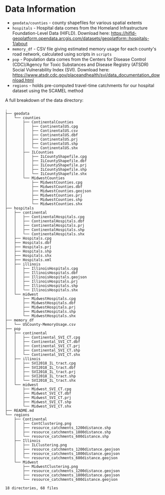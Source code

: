 # Data Information

* `geodata/counties` - county shapefiles for various spatial extents
* `hospitals` - Hospital data comes from the Homeland Infrastructure Foundation-Level Data (HIFLD). Download here: https://hifld-geoplatform.opendata.arcgis.com/datasets/geoplatform::hospitals-1/about
* `memory_df` - CSV file giving estimated memory usage for each county's road network, calculated using scripts in `scripts`
* `pop` - Population data comes from the Centers for Disease Control (CDC)/Agency for Toxic Substances and Disease Registry (ATSDR) Social Vulnerability Index (SVI). Download here: https://www.atsdr.cdc.gov/placeandhealth/svi/data_documentation_download.html
* `regions` - holds pre-computed travel-time catchments for our hospital dataset using the SCAMEL method

A full breakdown of the data directory:

```
.
├── geodata
│   └── counties
│       ├── ContinentalCounties
│       │   ├── ContinentalUS.cpg
│       │   ├── ContinentalUS.csv
│       │   ├── ContinentalUS.dbf
│       │   ├── ContinentalUS.prj
│       │   ├── ContinentalUS.shp
│       │   └── ContinentalUS.shx
│       ├── ILCounties
│       │   ├── ILCountyShapefile.cpg
│       │   ├── ILCountyShapefile.dbf
│       │   ├── ILCountyShapefile.prj
│       │   ├── ILCountyShapefile.shp
│       │   └── ILCountyShapefile.shx
│       └── MidwestCounties
│           ├── MidwestCounties.cpg
│           ├── MidwestCounties.dbf
│           ├── MidwestCounties.geojson
│           ├── MidwestCounties.prj
│           ├── MidwestCounties.shp
│           └── MidwestCounties.shx
├── hospitals
│   ├── continental
│   │   ├── ContinentalHospitals.cpg
│   │   ├── ContinentalHospitals.dbf
│   │   ├── ContinentalHospitals.prj
│   │   ├── ContinentalHospitals.shp
│   │   └── ContinentalHospitals.shx
│   ├── Hospitals.cpg
│   ├── Hospitals.dbf
│   ├── Hospitals.prj
│   ├── Hospitals.shp
│   ├── Hospitals.shx
│   ├── Hospitals.xml
│   ├── illinois
│   │   ├── IllinoisHospitals.cpg
│   │   ├── IllinoisHospitals.dbf
│   │   ├── IllinoisHospitals.geojson
│   │   ├── IllinoisHospitals.prj
│   │   ├── IllinoisHospitals.shp
│   │   └── IllinoisHospitals.shx
│   └── midwest
│       ├── MidwestHospitals.cpg
│       ├── MidwestHospitals.dbf
│       ├── MidwestHospitals.prj
│       ├── MidwestHospitals.shp
│       └── MidwestHospitals.shx
├── memory_df
│   └── USCounty-MemoryUsage.csv
├── pop
│   ├── continental
│   │   ├── Continental_SVI_CT.cpg
│   │   ├── Continental_SVI_CT.dbf
│   │   ├── Continental_SVI_CT.prj
│   │   ├── Continental_SVI_CT.shp
│   │   └── Continental_SVI_CT.shx
│   ├── illinois
│   │   ├── SVI2018_IL_tract.cpg
│   │   ├── SVI2018_IL_tract.dbf
│   │   ├── SVI2018_IL_tract.prj
│   │   ├── SVI2018_IL_tract.shp
│   │   └── SVI2018_IL_tract.shx
│   └── midwest
│       ├── Midwest_SVI_CT.cpg
│       ├── Midwest_SVI_CT.dbf
│       ├── Midwest_SVI_CT.prj
│       ├── Midwest_SVI_CT.shp
│       └── Midwest_SVI_CT.shx
├── README.md
└── regions
    ├── Continental
    │   ├── ContClustering.png
    │   ├── resource_catchments_1200distance.shp
    │   ├── resource_catchments_1800distance.shp
    │   └── resource_catchments_600distance.shp
    ├── Illinois
    │   ├── ILClustering.png
    │   ├── resource_catchments_1200distance.geojson
    │   ├── resource_catchments_1800distance.geojson
    │   └── resource_catchments_600distance.geojson
    └── Midwest
        ├── MidwestClustering.png
        ├── resource_catchments_1200distance.geojson
        ├── resource_catchments_1800distance.geojson
        └── resource_catchments_600distance.geojson

18 directories, 68 files
```